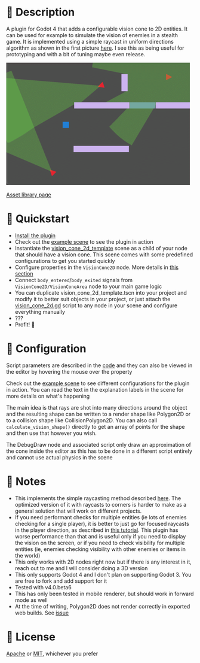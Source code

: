 # 🎯 Description
A plugin for Godot 4 that adds a configurable vision cone to 2D entities. It can be used for example to simulate the vision of enemies in a stealth game. It is implemented using a simple raycast in uniform directions algorithm as shown in the first picture [here](https://www.redblobgames.com/articles/visibility/). I see this as being useful for prototyping and with a bit of tuning maybe even release.

![vision cone demo](https://github.com/d-bucur/demos/raw/master/godot-vision-cone.gif)

[Asset library page](https://godotengine.org/asset-library/asset/1568)

# 🚅 Quickstart
- [Install the plugin](https://docs.godotengine.org/en/stable/tutorials/plugins/editor/installing_plugins.html)
- Check out the [example scene](addons/vision_cone_2d/examples/example.tscn) to see the plugin in action
- Instantiate the [vision_cone_2d_template](addons/vision_cone_2d/vision_cone_2d_template.tscn) scene as a child of your node that should have a vision cone. This scene comes with some predefined configurations to get you started quickly
- Configure properties in the `VisionCone2D` node. More details in [this section](#-configuration)
- Connect `body_entered`/`body_exited` signals from `VisionCone2D/VisionConeArea` node to your main game logic
- You can duplicate vision_cone_2d_template.tscn into your project and modify it to better suit objects in your project, or just attach the [vision_cone_2d.gd](addons/vision_cone_2d/vision_cone.gd) script to any node in your scene and configure everything manually
- ???
- Profit! 💸
  
# 🔧 Configuration
Script parameters are described in the [code](addons/vision_cone_2d/vision_cone_2d.gd) and they can also be viewed in the editor by hovering the mouse over the property

Check out the [example scene](addons\vision_cone_2d\examples\example.tscn) to see different configurations for the plugin in action. You can read the text in the explanation labels in the scene for more details on what's happening

The main idea is that rays are shot into many directions around the object and the resulting shape can be written to a render shape like Polygon2D or to a collision shape like CollisionPolygon2D. You can also call `calculate_vision_shape()` directly to get an array of points for the shape and then use that however you wish.

The DebugDraw node and associated script only draw an approximation of the cone inside the editor as this has to be done in a different script entirely and cannot use actual physics in the scene

# 📝 Notes
- This implements the simple raycasting method described [here](https://www.redblobgames.com/articles/visibility/). The optimized version of it with raycasts to corners is harder to make as a general solution that will work on different projects.
- If you need performant checks for multiple entities (ie lots of enemies checking for a single player), it is better to just go for focused raycasts in the player direction, as described in [this tutorial](https://www.youtube.com/watch?v=04A7pUkhx3E). This plugin has worse performance than that and is useful only if you need to display the vision on the screen, or if you need to check visibility for multiple entities (ie, enemies checking visibility with other enemies or items in the world)
- This only works with 2D nodes right now but if there is any interest in it, reach out to me and I will consider doing a 3D version
- This only supports Godot 4 and I don't plan on supporting Godot 3. You are free to fork and add support for it
- Tested with v4.0.beta6
- This has only been tested in mobile renderer, but should work in forward mode as well
- At the time of writing, Polygon2D does not render correctly in exported web builds. See [issue](https://github.com/godotengine/godot/issues/69533)

# 🪪 License
[Apache](LICENSE-APACHE) or [MIT](LICENSE-MIT), whichever you prefer
